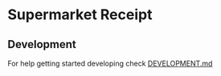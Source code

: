 # Supermarket Receipt

## Development

For help getting started developing check [DEVELOPMENT.md](DEVELOPMENT.md)
